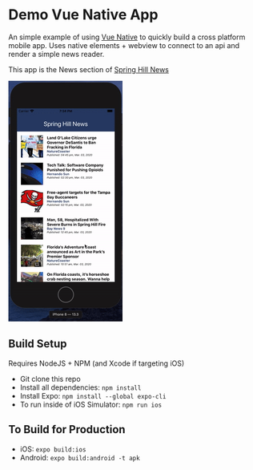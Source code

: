 # Demo Vue Native App
An simple example of using [Vue Native](https://vue-native.io/) to quickly build a cross platform mobile app. Uses native elements + webview to connect to an api and render a simple news reader.

This app is the News section of [Spring Hill News](https://springhillnews.net/)

![](preview.gif)


## Build Setup
Requires NodeJS + NPM (and Xcode if targeting iOS)
* Git clone this repo
* Install all dependencies: `npm install`
* Install Expo: `npm install --global expo-cli`
* To run inside of iOS Simulator: `npm run ios`

## To Build for Production
* iOS: `expo build:ios`
* Android: `expo build:android -t apk`
